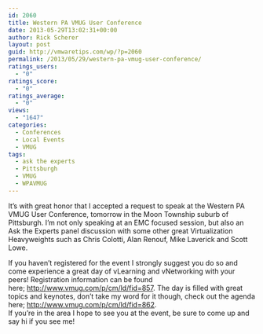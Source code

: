 ```yaml
---
id: 2060
title: Western PA VMUG User Conference
date: 2013-05-29T13:02:31+00:00
author: Rick Scherer
layout: post
guid: http://vmwaretips.com/wp/?p=2060
permalink: /2013/05/29/western-pa-vmug-user-conference/
ratings_users:
  - "0"
ratings_score:
  - "0"
ratings_average:
  - "0"
views:
  - "1647"
categories:
  - Conferences
  - Local Events
  - VMUG
tags:
  - ask the experts
  - Pittsburgh
  - VMUG
  - WPAVMUG
---
```

It&#8217;s with great honor that I accepted a request to speak at the Western PA VMUG User Conference, tomorrow in the Moon Township suburb of Pittsburgh. I&#8217;m not only speaking at an EMC focused session, but also an Ask the Experts panel discussion with some other great Virtualization Heavyweights such as Chris Colotti, Alan Renouf, Mike Laverick and Scott Lowe.

<div>
  If you haven&#8217;t registered for the event I strongly suggest you do so and come experience a great day of vLearning and vNetworking with your peers! Registration information can be found here; <a href="http://www.vmug.com/p/cm/ld/fid=857" target="_blank">http://www.vmug.com/p/cm/ld/fid=857</a>. The day is filled with great topics and keynotes, don&#8217;t take my word for it though, check out the agenda here; <a href="http://www.vmug.com/p/cm/ld/fid=862" target="_blank">http://www.vmug.com/p/cm/ld/fid=862</a>.
</div>

<div>
</div>

<div>
  If you&#8217;re in the area I hope to see you at the event, be sure to come up and say hi if you see me!
</div>

<div>
</div>